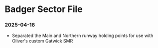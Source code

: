 # Badger Sector File
### 2025-04-16
- Separated the Main and Northern runway holding points for use with Oliver's custom Gatwick SMR

